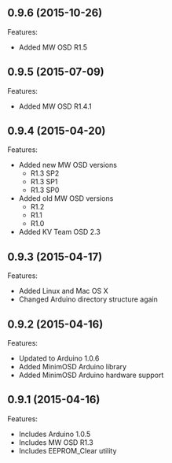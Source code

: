 ## 0.9.6 (2015-10-26)

Features:

  - Added MW OSD R1.5

## 0.9.5 (2015-07-09)

Features:

  - Added MW OSD R1.4.1

## 0.9.4 (2015-04-20)

Features:

  - Added new MW OSD versions
    - R1.3 SP2
    - R1.3 SP1
    - R1.3 SP0
  - Added old MW OSD versions
    - R1.2
    - R1.1
    - R1.0
  - Added KV Team OSD 2.3

## 0.9.3 (2015-04-17)

Features:

  - Added Linux and Mac OS X
  - Changed Arduino directory structure again

## 0.9.2 (2015-04-16)

Features:

  - Updated to Arduino 1.0.6
  - Added MinimOSD Arduino library
  - Added MinimOSD Arduino hardware support

## 0.9.1 (2015-04-16)

Features:

  - Includes Arduino 1.0.5
  - Includes MW OSD R1.3
  - Includes EEPROM_Clear utility

